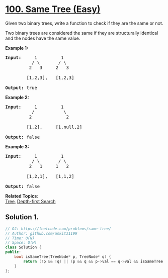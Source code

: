# [100. Same Tree (Easy)](https://leetcode.com/problems/same-tree/)

<p>Given two binary trees, write a function to check if they are the same or not.</p>

<p>Two binary trees are considered the same if they are structurally identical and the nodes have the same value.</p>

<p><strong>Example 1:</strong></p>

<pre><strong>Input:</strong>     1         1
          / \       / \
         2   3     2   3

        [1,2,3],   [1,2,3]

<strong>Output:</strong> true
</pre>

<p><strong>Example 2:</strong></p>

<pre><strong>Input:</strong>     1         1
          /           \
         2             2

        [1,2],     [1,null,2]

<strong>Output:</strong> false
</pre>

<p><strong>Example 3:</strong></p>

<pre><strong>Input:</strong>     1         1
          / \       / \
         2   1     1   2

        [1,2,1],   [1,1,2]

<strong>Output:</strong> false
</pre>


**Related Topics**:  
[Tree](https://leetcode.com/tag/tree/), [Depth-first Search](https://leetcode.com/tag/depth-first-search/)

## Solution 1.

```cpp
// OJ: https://leetcode.com/problems/same-tree/
// Author: github.com/ankit31199
// Time: O(N)
// Space: O(H)
class Solution {
public:
    bool isSameTree(TreeNode* p, TreeNode* q) {
        return (!p && !q) || (p && q && p->val == q->val && isSameTree(p->left, q->left) && isSameTree(p->right, q->right));
    }
};
```
